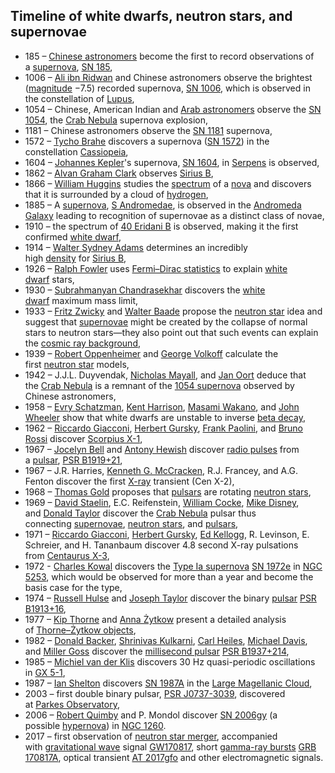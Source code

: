 <h2>Timeline of white dwarfs, neutron stars, and supernovae </h2>

<div id="ember4201" class="ember-view">
<div class="reader-article-content" dir="ltr">
<ul>
<li>185 &ndash;&nbsp;<a href="https://en.wikipedia.org/wiki/Chinese_astronomy" target="_blank" rel="nofollow noopener">Chinese astronomers</a>&nbsp;become the first to record observations of a&nbsp;<a href="https://en.wikipedia.org/wiki/Supernova" target="_blank" rel="nofollow noopener">supernova</a>,&nbsp;<a href="https://en.wikipedia.org/wiki/SN_185" target="_blank" rel="nofollow noopener">SN 185</a>,</li>
<li>1006 &ndash;&nbsp;<a href="https://en.wikipedia.org/wiki/Ali_ibn_Ridwan" target="_blank" rel="nofollow noopener">Ali ibn Ridwan</a>&nbsp;and Chinese astronomers observe the brightest (<a href="https://en.wikipedia.org/wiki/Apparent_magnitude" target="_blank" rel="nofollow noopener">magnitude</a>&nbsp;&minus;7.5) recorded supernova,&nbsp;<a href="https://en.wikipedia.org/wiki/SN_1006" target="_blank" rel="nofollow noopener">SN 1006</a>, which is observed in the constellation of&nbsp;<a href="https://en.wikipedia.org/wiki/Lupus_(constellation)" target="_blank" rel="nofollow noopener">Lupus</a>,</li>
<li>1054 &ndash; Chinese, American Indian and&nbsp;<a href="https://en.wikipedia.org/wiki/Islamic_astronomy" target="_blank" rel="nofollow noopener">Arab astronomers</a>&nbsp;observe the&nbsp;<a href="https://en.wikipedia.org/wiki/SN_1054" target="_blank" rel="nofollow noopener">SN 1054</a>, the&nbsp;<a href="https://en.wikipedia.org/wiki/Crab_Nebula" target="_blank" rel="nofollow noopener">Crab Nebula</a>&nbsp;supernova explosion,</li>
<li>1181 &ndash; Chinese astronomers observe the&nbsp;<a href="https://en.wikipedia.org/wiki/SN_1181" target="_blank" rel="nofollow noopener">SN 1181</a>&nbsp;supernova,</li>
<li>1572 &ndash;&nbsp;<a href="https://en.wikipedia.org/wiki/Tycho_Brahe" target="_blank" rel="nofollow noopener">Tycho Brahe</a>&nbsp;discovers a supernova (<a href="https://en.wikipedia.org/wiki/SN_1572" target="_blank" rel="nofollow noopener">SN 1572</a>) in the constellation&nbsp;<a href="https://en.wikipedia.org/wiki/Cassiopeia_(constellation)" target="_blank" rel="nofollow noopener">Cassiopeia</a>,</li>
<li>1604 &ndash;&nbsp;<a href="https://en.wikipedia.org/wiki/Johannes_Kepler" target="_blank" rel="nofollow noopener">Johannes Kepler</a>'s supernova,&nbsp;<a href="https://en.wikipedia.org/wiki/SN_1604" target="_blank" rel="nofollow noopener">SN 1604</a>, in&nbsp;<a href="https://en.wikipedia.org/wiki/Serpens" target="_blank" rel="nofollow noopener">Serpens</a>&nbsp;is observed,</li>
<li>1862 &ndash;&nbsp;<a href="https://en.wikipedia.org/wiki/Alvan_Graham_Clark" target="_blank" rel="nofollow noopener">Alvan Graham Clark</a>&nbsp;observes&nbsp;<a href="https://en.wikipedia.org/wiki/Sirius" target="_blank" rel="nofollow noopener">Sirius B</a>,</li>
<li>1866 &ndash;&nbsp;<a href="https://en.wikipedia.org/wiki/William_Huggins" target="_blank" rel="nofollow noopener">William Huggins</a>&nbsp;studies the&nbsp;<a href="https://en.wikipedia.org/wiki/Electromagnetic_spectrum" target="_blank" rel="nofollow noopener">spectrum</a>&nbsp;of a&nbsp;<a href="https://en.wikipedia.org/wiki/Nova" target="_blank" rel="nofollow noopener">nova</a>&nbsp;and discovers that it is surrounded by a cloud of&nbsp;<a href="https://en.wikipedia.org/wiki/Hydrogen" target="_blank" rel="nofollow noopener">hydrogen</a>,</li>
<li>1885 &ndash; A&nbsp;<a href="https://en.wikipedia.org/wiki/Supernova" target="_blank" rel="nofollow noopener">supernova</a>,&nbsp;<a href="https://en.wikipedia.org/wiki/S_Andromedae" target="_blank" rel="nofollow noopener">S Andromedae</a>, is observed in the&nbsp;<a href="https://en.wikipedia.org/wiki/Andromeda_Galaxy" target="_blank" rel="nofollow noopener">Andromeda Galaxy</a>&nbsp;leading to recognition of supernovae as a distinct class of novae,</li>
<li>1910 &ndash; the spectrum of&nbsp;<a href="https://en.wikipedia.org/wiki/40_Eridani_B" target="_blank" rel="nofollow noopener">40 Eridani B</a>&nbsp;is observed, making it the first confirmed&nbsp;<a href="https://en.wikipedia.org/wiki/White_dwarf" target="_blank" rel="nofollow noopener">white dwarf</a>,</li>
<li>1914 &ndash;&nbsp;<a href="https://en.wikipedia.org/wiki/Walter_Sydney_Adams" target="_blank" rel="nofollow noopener">Walter Sydney Adams</a>&nbsp;determines an incredibly high&nbsp;<a href="https://en.wikipedia.org/wiki/Density" target="_blank" rel="nofollow noopener">density</a>&nbsp;for&nbsp;<a href="https://en.wikipedia.org/wiki/Sirius_B" target="_blank" rel="nofollow noopener">Sirius B</a>,</li>
<li>1926 &ndash;&nbsp;<a href="https://en.wikipedia.org/wiki/Ralph_Fowler" target="_blank" rel="nofollow noopener">Ralph Fowler</a>&nbsp;uses&nbsp;<a href="https://en.wikipedia.org/wiki/Fermi%E2%80%93Dirac_statistics" target="_blank" rel="nofollow noopener">Fermi&ndash;Dirac statistics</a>&nbsp;to explain&nbsp;<a href="https://en.wikipedia.org/wiki/White_dwarf" target="_blank" rel="nofollow noopener">white dwarf</a>&nbsp;stars,</li>
<li>1930 &ndash;&nbsp;<a href="https://en.wikipedia.org/wiki/Subrahmanyan_Chandrasekhar" target="_blank" rel="nofollow noopener">Subrahmanyan Chandrasekhar</a>&nbsp;discovers the&nbsp;<a href="https://en.wikipedia.org/wiki/White_dwarf" target="_blank" rel="nofollow noopener">white dwarf</a>&nbsp;maximum mass limit,</li>
<li>1933 &ndash;&nbsp;<a href="https://en.wikipedia.org/wiki/Fritz_Zwicky" target="_blank" rel="nofollow noopener">Fritz Zwicky</a>&nbsp;and&nbsp;<a href="https://en.wikipedia.org/wiki/Walter_Baade" target="_blank" rel="nofollow noopener">Walter Baade</a>&nbsp;propose the&nbsp;<a href="https://en.wikipedia.org/wiki/Neutron_star" target="_blank" rel="nofollow noopener">neutron star</a>&nbsp;idea and suggest that&nbsp;<a href="https://en.wikipedia.org/wiki/Supernova" target="_blank" rel="nofollow noopener">supernovae</a>&nbsp;might be created by the collapse of normal stars to neutron stars&mdash;they also point out that such events can explain the&nbsp;<a href="https://en.wikipedia.org/wiki/Cosmic_microwave_background_radiation" target="_blank" rel="nofollow noopener">cosmic ray background</a>,</li>
<li>1939 &ndash;&nbsp;<a href="https://en.wikipedia.org/wiki/Robert_Oppenheimer" target="_blank" rel="nofollow noopener">Robert Oppenheimer</a>&nbsp;and&nbsp;<a href="https://en.wikipedia.org/wiki/George_Volkoff" target="_blank" rel="nofollow noopener">George Volkoff</a>&nbsp;calculate the first&nbsp;<a href="https://en.wikipedia.org/wiki/Neutron_star" target="_blank" rel="nofollow noopener">neutron star</a>&nbsp;models,</li>
<li>1942 &ndash; J.J.L. Duyvendak,&nbsp;<a href="https://en.wikipedia.org/wiki/Nicholas_Mayall" target="_blank" rel="nofollow noopener">Nicholas Mayall</a>, and&nbsp;<a href="https://en.wikipedia.org/wiki/Jan_Oort" target="_blank" rel="nofollow noopener">Jan Oort</a>&nbsp;deduce that the&nbsp;<a href="https://en.wikipedia.org/wiki/Crab_Nebula" target="_blank" rel="nofollow noopener">Crab Nebula</a>&nbsp;is a remnant of the&nbsp;<a href="https://en.wikipedia.org/wiki/SN_1054" target="_blank" rel="nofollow noopener">1054 supernova</a>&nbsp;observed by Chinese astronomers,</li>
<li>1958 &ndash;&nbsp;<a href="https://en.wikipedia.org/wiki/Evry_Schatzman" target="_blank" rel="nofollow noopener">Evry Schatzman</a>,&nbsp;<a href="https://en.wikipedia.org/w/index.php?title=Kent_Harrison&amp;action=edit&amp;redlink=1" target="_blank" rel="nofollow noopener">Kent Harrison</a>,&nbsp;<a href="https://en.wikipedia.org/w/index.php?title=Masami_Wakano&amp;action=edit&amp;redlink=1" target="_blank" rel="nofollow noopener">Masami Wakano</a>, and&nbsp;<a href="https://en.wikipedia.org/wiki/John_Archibald_Wheeler" target="_blank" rel="nofollow noopener">John Wheeler</a>&nbsp;show that white dwarfs are unstable to inverse&nbsp;<a href="https://en.wikipedia.org/wiki/Beta_decay" target="_blank" rel="nofollow noopener">beta decay</a>,</li>
<li>1962 &ndash;&nbsp;<a href="https://en.wikipedia.org/wiki/Riccardo_Giacconi" target="_blank" rel="nofollow noopener">Riccardo Giacconi</a>,&nbsp;<a href="https://en.wikipedia.org/wiki/Herbert_Gursky" target="_blank" rel="nofollow noopener">Herbert Gursky</a>,&nbsp;<a href="https://en.wikipedia.org/w/index.php?title=Frank_Paolini&amp;action=edit&amp;redlink=1" target="_blank" rel="nofollow noopener">Frank Paolini</a>, and&nbsp;<a href="https://en.wikipedia.org/wiki/Bruno_Rossi" target="_blank" rel="nofollow noopener">Bruno Rossi</a>&nbsp;discover&nbsp;<a href="https://en.wikipedia.org/wiki/Scorpius_X-1" target="_blank" rel="nofollow noopener">Scorpius X-1</a>,</li>
<li>1967 &ndash;&nbsp;<a href="https://en.wikipedia.org/wiki/Jocelyn_Bell_Burnell" target="_blank" rel="nofollow noopener">Jocelyn Bell</a>&nbsp;and&nbsp;<a href="https://en.wikipedia.org/wiki/Antony_Hewish" target="_blank" rel="nofollow noopener">Antony Hewish</a>&nbsp;discover&nbsp;<a href="https://en.wikipedia.org/w/index.php?title=Radio_pulse&amp;action=edit&amp;redlink=1" target="_blank" rel="nofollow noopener">radio pulses</a>&nbsp;from a&nbsp;<a href="https://en.wikipedia.org/wiki/Pulsar" target="_blank" rel="nofollow noopener">pulsar</a>,&nbsp;<a href="https://en.wikipedia.org/wiki/PSR_B1919%2B21" target="_blank" rel="nofollow noopener">PSR B1919+21</a>,</li>
<li>1967 &ndash; J.R. Harries,&nbsp;<a href="https://en.wikipedia.org/wiki/Kenneth_G._McCracken" target="_blank" rel="nofollow noopener">Kenneth G. McCracken</a>, R.J. Francey, and A.G. Fenton discover the first&nbsp;<a href="https://en.wikipedia.org/wiki/X-ray" target="_blank" rel="nofollow noopener">X-ray</a>&nbsp;transient (Cen X-2),</li>
<li>1968 &ndash;&nbsp;<a href="https://en.wikipedia.org/wiki/Thomas_Gold" target="_blank" rel="nofollow noopener">Thomas Gold</a>&nbsp;proposes that&nbsp;<a href="https://en.wikipedia.org/wiki/Pulsar" target="_blank" rel="nofollow noopener">pulsars</a>&nbsp;are rotating&nbsp;<a href="https://en.wikipedia.org/wiki/Neutron_star" target="_blank" rel="nofollow noopener">neutron stars</a>,</li>
<li>1969 &ndash;&nbsp;<a href="https://en.wikipedia.org/w/index.php?title=David_Staelin&amp;action=edit&amp;redlink=1" target="_blank" rel="nofollow noopener">David Staelin</a>, E.C. Reifenstein,&nbsp;<a href="https://en.wikipedia.org/w/index.php?title=William_J._Cocke&amp;action=edit&amp;redlink=1" target="_blank" rel="nofollow noopener">William Cocke</a>,&nbsp;<a href="https://en.wikipedia.org/wiki/Mike_Disney" target="_blank" rel="nofollow noopener">Mike Disney</a>, and&nbsp;<a href="https://en.wikipedia.org/w/index.php?title=Donald_Taylor_(astronomer)&amp;action=edit&amp;redlink=1" target="_blank" rel="nofollow noopener">Donald Taylor</a>&nbsp;discover the&nbsp;<a href="https://en.wikipedia.org/wiki/Crab_Nebula" target="_blank" rel="nofollow noopener">Crab Nebula</a>&nbsp;pulsar thus connecting&nbsp;<a href="https://en.wikipedia.org/wiki/Supernova" target="_blank" rel="nofollow noopener">supernovae</a>,&nbsp;<a href="https://en.wikipedia.org/wiki/Neutron_star" target="_blank" rel="nofollow noopener">neutron stars</a>, and&nbsp;<a href="https://en.wikipedia.org/wiki/Pulsar" target="_blank" rel="nofollow noopener">pulsars</a>,</li>
<li>1971 &ndash;&nbsp;<a href="https://en.wikipedia.org/wiki/Riccardo_Giacconi" target="_blank" rel="nofollow noopener">Riccardo Giacconi</a>,&nbsp;<a href="https://en.wikipedia.org/wiki/Herbert_Gursky" target="_blank" rel="nofollow noopener">Herbert Gursky</a>,&nbsp;<a href="https://en.wikipedia.org/w/index.php?title=Ed_Kellogg&amp;action=edit&amp;redlink=1" target="_blank" rel="nofollow noopener">Ed Kellogg</a>, R. Levinson, E. Schreier, and H. Tananbaum discover 4.8 second X-ray pulsations from&nbsp;<a href="https://en.wikipedia.org/wiki/Centaurus_X-3" target="_blank" rel="nofollow noopener">Centaurus X-3</a>,</li>
<li>1972 -&nbsp;<a href="https://en.wikipedia.org/wiki/Charles_T._Kowal" target="_blank" rel="nofollow noopener">Charles Kowal</a>&nbsp;discovers the&nbsp;<a href="https://en.wikipedia.org/wiki/Type_Ia_supernova" target="_blank" rel="nofollow noopener">Type Ia supernova</a>&nbsp;<a href="https://en.wikipedia.org/wiki/SN_1972e" target="_blank" rel="nofollow noopener">SN 1972e</a>&nbsp;in&nbsp;<a href="https://en.wikipedia.org/wiki/NGC_5253" target="_blank" rel="nofollow noopener">NGC 5253</a>, which would be observed for more than a year and become the basis case for the type,</li>
<li>1974 &ndash;&nbsp;<a href="https://en.wikipedia.org/wiki/Russell_Alan_Hulse" target="_blank" rel="nofollow noopener">Russell Hulse</a>&nbsp;and&nbsp;<a href="https://en.wikipedia.org/wiki/Joseph_Hooton_Taylor,_Jr." target="_blank" rel="nofollow noopener">Joseph Taylor</a>&nbsp;discover the binary&nbsp;<a href="https://en.wikipedia.org/wiki/Pulsar" target="_blank" rel="nofollow noopener">pulsar</a>&nbsp;<a href="https://en.wikipedia.org/wiki/PSR_B1913%2B16" target="_blank" rel="nofollow noopener">PSR B1913+16</a>,</li>
<li>1977 &ndash;&nbsp;<a href="https://en.wikipedia.org/wiki/Kip_Thorne" target="_blank" rel="nofollow noopener">Kip Thorne</a>&nbsp;and&nbsp;<a href="https://en.wikipedia.org/wiki/Anna_%C5%BBytkow" target="_blank" rel="nofollow noopener">Anna Żytkow</a>&nbsp;present a detailed analysis of&nbsp;<a href="https://en.wikipedia.org/wiki/Thorne%E2%80%93%C5%BBytkow_object" target="_blank" rel="nofollow noopener">Thorne&ndash;Żytkow objects</a>,</li>
<li>1982 &ndash;&nbsp;<a href="https://en.wikipedia.org/wiki/Donald_Backer" target="_blank" rel="nofollow noopener">Donald Backer</a>,&nbsp;<a href="https://en.wikipedia.org/wiki/Shrinivas_Kulkarni" target="_blank" rel="nofollow noopener">Shrinivas Kulkarni</a>,&nbsp;<a href="https://en.wikipedia.org/wiki/Carl_Heiles" target="_blank" rel="nofollow noopener">Carl Heiles</a>,&nbsp;<a href="https://en.wikipedia.org/w/index.php?title=Michael_Davis_(astronomer)&amp;action=edit&amp;redlink=1" target="_blank" rel="nofollow noopener">Michael Davis</a>, and&nbsp;<a href="https://en.wikipedia.org/w/index.php?title=Miller_Goss&amp;action=edit&amp;redlink=1" target="_blank" rel="nofollow noopener">Miller Goss</a>&nbsp;discover the&nbsp;<a href="https://en.wikipedia.org/wiki/Millisecond_pulsar" target="_blank" rel="nofollow noopener">millisecond pulsar</a>&nbsp;<a href="https://en.wikipedia.org/wiki/PSR_B1937%2B214" target="_blank" rel="nofollow noopener">PSR B1937+214</a>,</li>
<li>1985 &ndash;&nbsp;<a href="https://en.wikipedia.org/wiki/Michiel_van_der_Klis" target="_blank" rel="nofollow noopener">Michiel van der Klis</a>&nbsp;discovers 30&nbsp;Hz quasi-periodic oscillations in&nbsp;<a href="https://en.wikipedia.org/w/index.php?title=GX_5-1&amp;action=edit&amp;redlink=1" target="_blank" rel="nofollow noopener">GX 5-1</a>,</li>
<li>1987 &ndash;&nbsp;<a href="https://en.wikipedia.org/wiki/Ian_Shelton" target="_blank" rel="nofollow noopener">Ian Shelton</a>&nbsp;discovers&nbsp;<a href="https://en.wikipedia.org/wiki/SN_1987A" target="_blank" rel="nofollow noopener">SN 1987A</a>&nbsp;in the&nbsp;<a href="https://en.wikipedia.org/wiki/Large_Magellanic_Cloud" target="_blank" rel="nofollow noopener">Large Magellanic Cloud</a>,</li>
<li>2003 &ndash; first double binary pulsar,&nbsp;<a href="https://en.wikipedia.org/wiki/PSR_J0737-3039" target="_blank" rel="nofollow noopener">PSR J0737-3039</a>, discovered at&nbsp;<a href="https://en.wikipedia.org/wiki/Parkes_Observatory" target="_blank" rel="nofollow noopener">Parkes Observatory</a>,</li>
<li>2006 &ndash;&nbsp;<a href="https://en.wikipedia.org/wiki/Robert_Quimby" target="_blank" rel="nofollow noopener">Robert Quimby</a>&nbsp;and P. Mondol discover&nbsp;<a href="https://en.wikipedia.org/wiki/SN_2006gy" target="_blank" rel="nofollow noopener">SN 2006gy</a>&nbsp;(a possible&nbsp;<a href="https://en.wikipedia.org/wiki/Hypernova" target="_blank" rel="nofollow noopener">hypernova</a>) in&nbsp;<a href="https://en.wikipedia.org/wiki/NGC_1260" target="_blank" rel="nofollow noopener">NGC 1260</a>.</li>
<li>2017 &ndash; first observation of&nbsp;<a href="https://en.wikipedia.org/wiki/Neutron_star_merger" target="_blank" rel="nofollow noopener">neutron star merger</a>, accompanied with&nbsp;<a href="https://en.wikipedia.org/wiki/Gravitational_wave" target="_blank" rel="nofollow noopener">gravitational wave</a>&nbsp;signal&nbsp;<a href="https://en.wikipedia.org/wiki/GW170817" target="_blank" rel="nofollow noopener">GW170817</a>, short&nbsp;<a href="https://en.wikipedia.org/wiki/Gamma-ray_bursts" target="_blank" rel="nofollow noopener">gamma-ray bursts</a>&nbsp;<a href="https://en.wikipedia.org/wiki/GRB_170817A" target="_blank" rel="nofollow noopener">GRB 170817A</a>, optical transient&nbsp;<a href="https://en.wikipedia.org/wiki/AT_2017gfo" target="_blank" rel="nofollow noopener">AT 2017gfo</a>&nbsp;and other electromagnetic signals.</li>
</ul>
</div>
</div>

